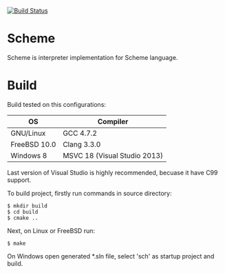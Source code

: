 [![Build Status](https://travis-ci.org/mtcomscxstart/Scheme.svg?branch=master)](https://travis-ci.org/mtcomscxstart/Scheme)
# Scheme

Scheme is interpreter implementation for Scheme language.

# Build
Build tested on this configurations:

OS | Compiler
--- | ---
GNU/Linux | GCC 4.7.2
FreeBSD 10.0 | Clang 3.3.0
Windows 8 | MSVC 18 (Visual Studio 2013)

Last version of Visual Studio is highly recommended, becuase it have C99 support.

To build project, firstly run commands in source directory:
```
$ mkdir build
$ cd build
$ cmake ..
```
Next, on Linux or FreeBSD run:
```
$ make
```
On Windows open generated *.sln file, select 'sch' as startup project and build.
